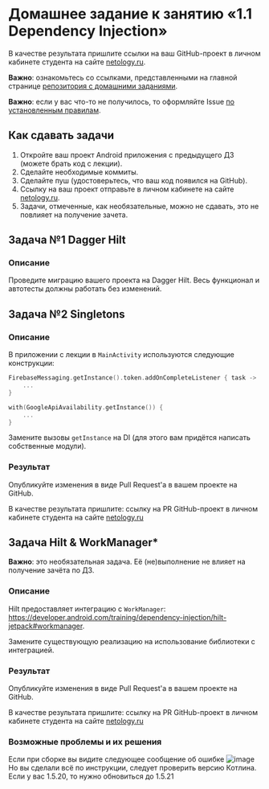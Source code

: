 # Домашнее задание к занятию «1.1 Dependency Injection»

В качестве результата пришлите ссылки на ваш GitHub-проект в личном кабинете студента на сайте [netology.ru](https://netology.ru).

**Важно**: ознакомьтесь со ссылками, представленными на главной странице [репозитория с домашними заданиями](../README.md).

**Важно**: если у вас что-то не получилось, то оформляйте Issue [по установленным правилам](../report-requirements.md).

## Как сдавать задачи

1. Откройте ваш проект Android приложения с предыдущего ДЗ (можете брать код с лекции).
1. Сделайте необходимые коммиты.
1. Сделайте пуш (удостоверьтесь, что ваш код появился на GitHub).
1. Ссылку на ваш проект отправьте в личном кабинете на сайте [netology.ru](https://netology.ru).
1. Задачи, отмеченные, как необязательные, можно не сдавать, это не повлияет на получение зачета.

## Задача №1 Dagger Hilt

### Описание

Проведите миграцию вашего проекта на Dagger Hilt. Весь функционал и автотесты должны работать без изменений.

## Задача №2 Singletons

### Описание

В приложении с лекции в `MainActivity` используются следующие конструкции:

```kotlin
FirebaseMessaging.getInstance().token.addOnCompleteListener { task ->
    ...
}

with(GoogleApiAvailability.getInstance()) {
    ...
}
```

Замените вызовы `getInstance` на DI (для этого вам придётся написать собственные модули).

### Результат

Опубликуйте изменения в виде Pull Request'а в вашем проекте на GitHub.

В качестве результата пришлите: ссылку на PR GitHub-проект в личном кабинете студента на сайте [netology.ru](https://netology.ru)

## Задача Hilt & WorkManager*

**Важно**: это необязательная задача. Её (не)выполнение не влияет на получение зачёта по ДЗ.

### Описание

Hilt предоставляет интеграцию с `WorkManager`: https://developer.android.com/training/dependency-injection/hilt-jetpack#workmanager.

Замените существующую реализацию на использование библиотеки с интеграцией.

### Результат

Опубликуйте изменения в виде Pull Request'а в вашем проекте на GitHub.

В качестве результата пришлите: ссылку на PR GitHub-проект в личном кабинете студента на сайте [netology.ru](https://netology.ru)

### Возможные проблемы и их решения

Если при сборке вы видите следующее сообщение об ошибке
![image](https://user-images.githubusercontent.com/13727567/124985798-8264b200-e043-11eb-96f6-cec2de608962.png)
Но вы сделали всё по инструкции, следует проверить версию Котлина. 
Если у вас 1.5.20, то нужно обновиться до 1.5.21
